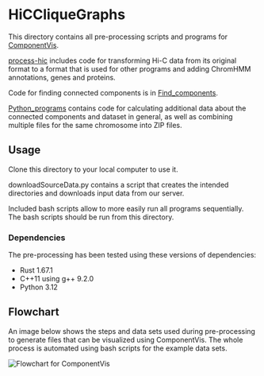 # HiCCliqueGraphs
This directory contains all pre-processing scripts and programs for [ComponentVis](https://github.com/IMCS-Bioinformatics/ChromatinNetworkVisualisation/tree/main/Visualizations/ComponentVisualization).

[process-hic](./process-hic) includes code for transforming Hi-C data from its original format to a format that is used for other programs and adding ChromHMM annotations, genes and proteins.

Code for finding connected components is in [Find_components](./Find_components).

[Python_programs](./Python_programs) contains code for calculating additional data about the connected components and dataset in general, as well as combining multiple files for the same chromosome into ZIP files.

## Usage
Clone this directory to your local computer to use it.

downloadSourceData.py contains a script that creates the intended directories and downloads input data from our server.

Included bash scripts allow to more easily run all programs sequentially. The bash scripts should be run from this directory.

### Dependencies
The pre-processing has been tested using these versions of dependencies:
- Rust 1.67.1
- C++11 using g++ 9.2.0
- Python 3.12

## Flowchart
An image below shows the steps and data sets used during pre-processing to generate files that can be visualized using ComponentVis. The whole process is automated using bash scripts for the example data sets. 

![Flowchart for ComponentVis](https://github.com/IMCS-Bioinformatics/HiCCliqueGraphs/assets/119489036/80d2dd3b-dbb7-4372-9185-588cb0017a98)

